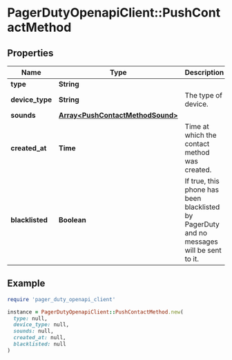 # PagerDutyOpenapiClient::PushContactMethod

## Properties

| Name | Type | Description | Notes |
| ---- | ---- | ----------- | ----- |
| **type** | **String** |  | [optional] |
| **device_type** | **String** | The type of device. | [readonly] |
| **sounds** | [**Array&lt;PushContactMethodSound&gt;**](PushContactMethodSound.md) |  | [optional] |
| **created_at** | **Time** | Time at which the contact method was created. | [optional] |
| **blacklisted** | **Boolean** | If true, this phone has been blacklisted by PagerDuty and no messages will be sent to it. | [optional][readonly] |

## Example

```ruby
require 'pager_duty_openapi_client'

instance = PagerDutyOpenapiClient::PushContactMethod.new(
  type: null,
  device_type: null,
  sounds: null,
  created_at: null,
  blacklisted: null
)
```

